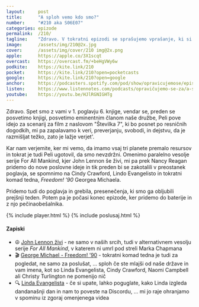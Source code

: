 ```yaml
---
layout: 	post
title:  	"A sploh vemo kdo smo?"
number: 	"#210 aka S06E07"
categories:	epizode
permalink:	/210/
tagline: 	"Zdravo. V tokratni epizodi se sprašujemo vprašanje, ki si ga je postavil že marsikdo izmed nas. Vprašanje je, če kdo zares ve odgovor."
image:		/assets/img/210@2x.jpg
cover:		/assets/img/cover/210 img@2x.png
apple:		https://apple.co/3X1scqt
overcast:	https://overcast.fm/+beHgVWy6w
podkite:	https://kite.link/210
pocket:		https://kite.link/210?open=pocketcasts
google:		https://kite.link/210?open=google
anchor:		https://podcasters.spotify.com/pod/show/opravicujemose/episodes/A-sploh-vemo-kdo-smo-e2kdm3l
listen:		https://www.listennotes.com/podcasts/opravičujemo-se-za/a-sploh-vemo-kdo-smo-kKmqRL4OxT7/embed/
youtube:	https://youtu.be/HJlRGNIGHTg
---
```


Zdravo. Spet smo z vami v 1. poglavju 6. knjige, vendar se, preden se posvetimo knjigi, posvetimo eminentnim članom naše družbe, Peli pove idejo za scenarij za film z naslovom "Številka 7", ki bo posnet po resničnih dogodkih, mi pa zapalavamo k veri, preverjanju, svobodi, in dejstvu, da je razmišljat težko, zato je lažje verjet'. 

Kar nam verjemite, ker mi vemo, da imamo vsaj tri planete premalo resursov in tokrat je tudi Peli ugotovil, da smo nevzdržni. Omenimo paralelno vesolje serije For All Mankind, kjer John Lennon še živi, mi pa prek Nancy Reagan pridemo do nove poslovne ideje in tik preden bi se zakotalili v preostanek poglavja, se spomnimo na Cindy Crawford, Lindo Evangelisto in tokratni komad tedna, *Freedom! ’90* Georgea Michaela. 

Pridemo tudi do poglavja in grebila, presenečenja, ki smo ga obljubili prejšnji teden. Potem pa je počasi konec epizode, ker pridemo do baterije in z njo pečinaobešalnika. 

{% include player.html %}
{% include poslusaj.html %}

<!--break-->

#### Zapiski

- ☮️ [John Lennon živi](https://www.youtube.com/watch?v=w9A-I_1Nqzs) - ne samo v naših srcih, tudi v alternativnem vesolju serije *For All Mankind*, v katerem ni umrl pod streli Marka Chapmana 
- 🎬 [George Michael - Freedom! ’90](https://www.youtube.com/watch?v=diYAc7gB-0A) - tokratni komad tedna je tudi za pogledat, ne samo za poslušat, ... sploh če ste mlajši od naše države in vam imena, kot so Linda Evangelista, Cindy Crawford, Naomi Campbell ali Christy Turlington ne pomenijo nič 
- 🔍 [Linda Evangelista](https://www.google.com/search?hl=en&q=Linda%20Evangelista) - če si upate, lahko poguglate, kako Linda izgleda dandanašnji dan in nam to poveste na Discordu, ... mi jo raje ohranjamo v spominu iz zgoraj omenjenega videa 